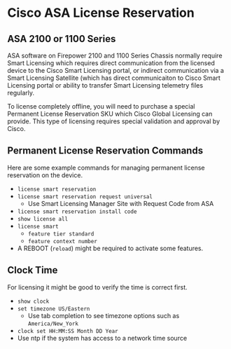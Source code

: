 # Cisco ASA License Reservation

## ASA 2100 or 1100 Series

ASA software on Firepower 2100 and 1100 Series Chassis normally require Smart Licensing which requires direct 
communication from the licensed device to the Cisco Smart Licensing portal, or indirect communication
via a Smart Licensing Satellite (which has direct communicaiton to Cisco Smart Licensing portal or 
ability to transfer Smart Licensing telemetry files regularly.

To license completely offline, you will need to purchase a special Permanent License Reservation SKU which
Cisco Global Licensing can provide. This type of licensing requires special validation and approval by Cisco.

## Permanent License Reservation Commands

Here are some example commands for managing permanent license reservation on the device.

* `license smart reservation`
* `license smart reservation request universal`
  * Use Smart Licensing Manager Site with Request Code from ASA
* `license smart reservation install code`
* `show license all`
* `license smart`
  * `feature tier standard`
  * `feature context number`
* A REBOOT (`reload`) might be required to activate some features.
  
## Clock Time

For licensing it might be good to verify the time is correct first.

* `show clock`
* `set timezone US/Eastern`
  * Use tab completion to see timezone options such as `America/New_York`
* `clock set HH:MM:SS Month DD Year`
* Use ntp if the system has access to a network time source
